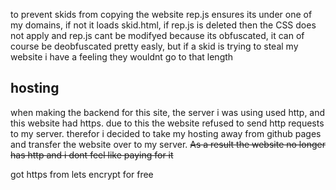to prevent skids from copying the website rep.js ensures its under one of my domains, if not it loads skid.html, if rep.js is deleted then the CSS does not apply and rep.js cant be modifyed because its obfuscated, it can of course be deobfuscated pretty easly, but if a skid is trying to steal my website i have a feeling they wouldnt go to that length
## hosting

when making the backend for this site, the server i was using used http, and this website had https. due to this the website refused to send http requests to my server. therefor i decided to take my hosting away from github pages and transfer the website over to my server. ~~As a result the website no longer has http and i dont feel like paying for it~~

got https from lets encrypt for free
